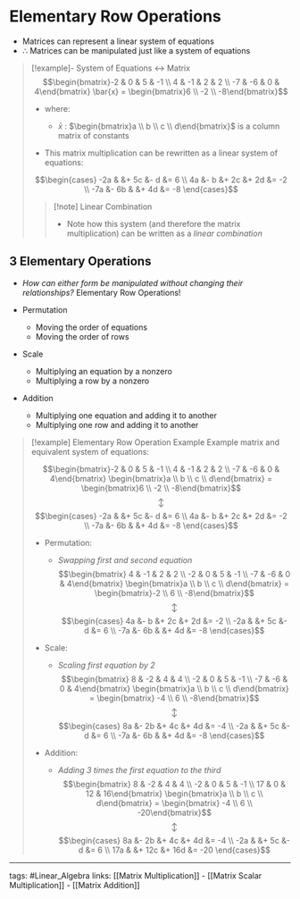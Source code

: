 # Elementary Row Operations
- Matrices can represent a linear system of equations
- $\therefore$ Matrices can be manipulated just like a system of equations

> [!example]- System of Equations $\leftrightarrow$ Matrix
> $$\begin{bmatrix}-2 & 0 & 5 & -1 \\ 4 & -1 & 2 & 2 \\ -7 & -6 & 0 & 4\end{bmatrix} \bar{x} = \begin{bmatrix}6 \\ -2 \\ -8\end{bmatrix}$$
>
> - where:
> 	- $\bar{x}$ : $\begin{bmatrix}a \\ b \\ c \\ d\end{bmatrix}$ is a column matrix of constants
> 
> - This matrix multiplication can be rewritten as a linear system of equations:
> 
> $$\begin{cases}
-2a & &+ 5c &- d &= 6 \\
4a &- b &+ 2c &+ 2d &= -2 \\
-7a &- 6b & &+ 4d &= -8
\end{cases}$$
> 
> > [!note] Linear Combination
> > - Note how this system (and therefore the matrix  multiplication) can be written as a *linear combination*

## 3 Elementary Operations
- *How can either form be manipulated without changing their relationships?* Elementary Row Operations!
- Permutation
	- Moving the order of equations
	- Moving the order of rows

- Scale
	- Multiplying an equation by a nonzero
	- Multiplying a row by a nonzero

- Addition
	- Multiplying one equation and adding it to another
	- Multiplying one row and adding it to another


> [!example] Elementary Row Operation Example
> Example matrix and equivalent system of equations:
> 
> $$\begin{bmatrix}-2 & 0 & 5 & -1 \\ 4 & -1 & 2 & 2 \\ -7 & -6 & 0 & 4\end{bmatrix} \begin{bmatrix}a \\ b \\ c \\ d\end{bmatrix} = \begin{bmatrix}6 \\ -2 \\ -8\end{bmatrix}$$
> $$\updownarrow$$
> $$\begin{cases}
-2a & &+ 5c &- d &= 6 \\
4a &- b &+ 2c &+ 2d &= -2 \\
-7a &- 6b & &+ 4d &= -8
\end{cases}$$
> 
> - Permutation:
> 	- *Swapping first and second equation*
> $$\begin{bmatrix} 4 & -1 & 2 & 2 \\ -2 & 0 & 5 & -1 \\ -7 & -6 & 0 & 4\end{bmatrix} \begin{bmatrix}a \\ b \\ c \\ d\end{bmatrix} = \begin{bmatrix}-2 \\ 6 \\ -8\end{bmatrix}$$
> $$\updownarrow$$
> $$\begin{cases}
4a &- b &+ 2c &+ 2d &= -2 \\
-2a & &+ 5c &- d &= 6 \\
-7a &- 6b & &+ 4d &= -8
\end{cases}$$
>
> - Scale:
> 	- *Scaling first equation by 2*
> $$\begin{bmatrix} 8 & -2 & 4 & 4 \\ -2 & 0 & 5 & -1 \\ -7 & -6 & 0 & 4\end{bmatrix} \begin{bmatrix}a \\ b \\ c \\ d\end{bmatrix} = \begin{bmatrix} -4 \\ 6 \\ -8\end{bmatrix}$$
> $$\updownarrow$$
> $$\begin{cases}
8a &- 2b &+ 4c &+ 4d &= -4 \\
-2a & &+ 5c &- d &= 6 \\
-7a &- 6b & &+ 4d &= -8
\end{cases}$$
>
> - Addition:
> 	- *Adding 3 times the first equation to the third*
> $$\begin{bmatrix} 8 & -2 & 4 & 4 \\ -2 & 0 & 5 & -1 \\ 17 & 0 & 12 & 16\end{bmatrix} \begin{bmatrix}a \\ b \\ c \\ d\end{bmatrix} = \begin{bmatrix} -4 \\ 6 \\ -20\end{bmatrix}$$
> $$\updownarrow$$
> $$\begin{cases}
8a &- 2b &+ 4c &+ 4d &= -4 \\
-2a & &+ 5c &- d &= 6 \\
17a & &+ 12c &+ 16d &= -20
\end{cases}$$

---
tags: #Linear_Algebra 
links: [[Matrix Multiplication]] - [[Matrix Scalar Multiplication]] - [[Matrix Addition]]